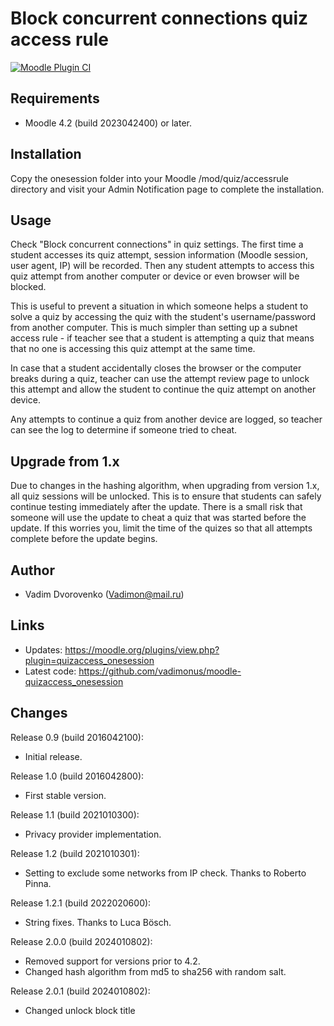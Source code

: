 # Block concurrent connections quiz access rule
[![Moodle Plugin CI](https://github.com/vadimonus/moodle-quizaccess_onesession/workflows/Moodle%20Plugin%20CI/badge.svg?branch=master)](https://github.com/vadimonus/moodle-quizaccess_onesession/actions?query=workflow%3A%22Moodle+Plugin+CI%22+branch%3Amaster)

Requirements
------------
- Moodle 4.2 (build 2023042400) or later.

Installation
------------
Copy the onesession folder into your Moodle /mod/quiz/accessrule directory and 
visit your Admin Notification page to complete the installation.

Usage
-----
Check "Block concurrent connections" in quiz settings. The first time a student accesses 
its quiz attempt, session information (Moodle session, user agent, IP) will be recorded.
Then any student attempts to access this quiz attempt from another computer or device or 
even browser will be blocked. 

This is useful to prevent a situation in which someone helps
a student to solve a quiz by accessing the quiz with the student's username/password from another 
computer. This is much simpler than setting up a subnet access rule - if teacher see that 
a student is attempting a quiz that means that no one is accessing this quiz attempt 
at the same time. 

In case that a student accidentally closes the browser or the computer breaks
during a quiz, teacher can use the attempt review page to unlock this attempt and allow the
student to continue the quiz attempt on another device. 

Any attempts to continue a quiz from another device are logged, so teacher can see the log 
to determine if someone tried to cheat.

Upgrade from 1.x
----------------
Due to changes in the hashing algorithm, when upgrading from version 1.x, all quiz sessions
will be unlocked. This is to ensure that students can safely continue testing immediately
after the update. There is a small risk that someone will use the update to cheat a quiz
that was started before the update. If this worries you, limit the time of the quizes so 
that all attempts complete before the update begins.

Author
------
- Vadim Dvorovenko (Vadimon@mail.ru)

Links
-----
- Updates: https://moodle.org/plugins/view.php?plugin=quizaccess_onesession
- Latest code: https://github.com/vadimonus/moodle-quizaccess_onesession

Changes
-------
Release 0.9 (build 2016042100):
- Initial release.

Release 1.0 (build 2016042800):
- First stable version.

Release 1.1 (build 2021010300):
- Privacy provider implementation.

Release 1.2 (build 2021010301):
- Setting to exclude some networks from IP check. Thanks to Roberto Pinna.

Release 1.2.1 (build 2022020600):
- String fixes. Thanks to Luca Bösch.

Release 2.0.0 (build 2024010802):
- Removed support for versions prior to 4.2.
- Changed hash algorithm from md5 to sha256 with random salt.  

Release 2.0.1 (build 2024010802):
- Changed unlock block title   
